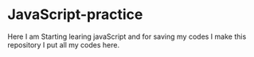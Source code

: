 # JavaScript-practice
Here I am Starting learing javaScript and for saving my codes I make this repository I put all my codes here.
